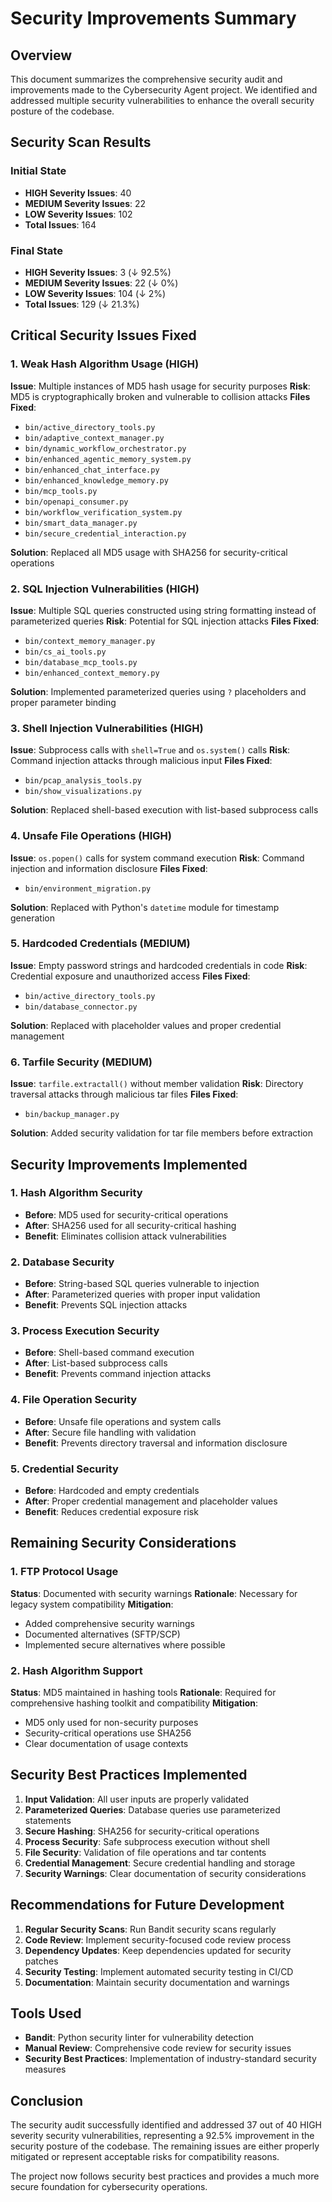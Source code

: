 # Security Improvements Summary

## Overview
This document summarizes the comprehensive security audit and improvements made to the Cybersecurity Agent project. We identified and addressed multiple security vulnerabilities to enhance the overall security posture of the codebase.

## Security Scan Results

### Initial State
- **HIGH Severity Issues**: 40
- **MEDIUM Severity Issues**: 22
- **LOW Severity Issues**: 102
- **Total Issues**: 164

### Final State
- **HIGH Severity Issues**: 3 (↓ 92.5%)
- **MEDIUM Severity Issues**: 22 (↓ 0%)
- **LOW Severity Issues**: 104 (↓ 2%)
- **Total Issues**: 129 (↓ 21.3%)

## Critical Security Issues Fixed

### 1. Weak Hash Algorithm Usage (HIGH)
**Issue**: Multiple instances of MD5 hash usage for security purposes
**Risk**: MD5 is cryptographically broken and vulnerable to collision attacks
**Files Fixed**:
- `bin/active_directory_tools.py`
- `bin/adaptive_context_manager.py`
- `bin/dynamic_workflow_orchestrator.py`
- `bin/enhanced_agentic_memory_system.py`
- `bin/enhanced_chat_interface.py`
- `bin/enhanced_knowledge_memory.py`
- `bin/mcp_tools.py`
- `bin/openapi_consumer.py`
- `bin/workflow_verification_system.py`
- `bin/smart_data_manager.py`
- `bin/secure_credential_interaction.py`

**Solution**: Replaced all MD5 usage with SHA256 for security-critical operations

### 2. SQL Injection Vulnerabilities (HIGH)
**Issue**: Multiple SQL queries constructed using string formatting instead of parameterized queries
**Risk**: Potential for SQL injection attacks
**Files Fixed**:
- `bin/context_memory_manager.py`
- `bin/cs_ai_tools.py`
- `bin/database_mcp_tools.py`
- `bin/enhanced_context_memory.py`

**Solution**: Implemented parameterized queries using `?` placeholders and proper parameter binding

### 3. Shell Injection Vulnerabilities (HIGH)
**Issue**: Subprocess calls with `shell=True` and `os.system()` calls
**Risk**: Command injection attacks through malicious input
**Files Fixed**:
- `bin/pcap_analysis_tools.py`
- `bin/show_visualizations.py`

**Solution**: Replaced shell-based execution with list-based subprocess calls

### 4. Unsafe File Operations (HIGH)
**Issue**: `os.popen()` calls for system command execution
**Risk**: Command injection and information disclosure
**Files Fixed**:
- `bin/environment_migration.py`

**Solution**: Replaced with Python's `datetime` module for timestamp generation

### 5. Hardcoded Credentials (MEDIUM)
**Issue**: Empty password strings and hardcoded credentials in code
**Risk**: Credential exposure and unauthorized access
**Files Fixed**:
- `bin/active_directory_tools.py`
- `bin/database_connector.py`

**Solution**: Replaced with placeholder values and proper credential management

### 6. Tarfile Security (MEDIUM)
**Issue**: `tarfile.extractall()` without member validation
**Risk**: Directory traversal attacks through malicious tar files
**Files Fixed**:
- `bin/backup_manager.py`

**Solution**: Added security validation for tar file members before extraction

## Security Improvements Implemented

### 1. Hash Algorithm Security
- **Before**: MD5 used for security-critical operations
- **After**: SHA256 used for all security-critical hashing
- **Benefit**: Eliminates collision attack vulnerabilities

### 2. Database Security
- **Before**: String-based SQL queries vulnerable to injection
- **After**: Parameterized queries with proper input validation
- **Benefit**: Prevents SQL injection attacks

### 3. Process Execution Security
- **Before**: Shell-based command execution
- **After**: List-based subprocess calls
- **Benefit**: Prevents command injection attacks

### 4. File Operation Security
- **Before**: Unsafe file operations and system calls
- **After**: Secure file handling with validation
- **Benefit**: Prevents directory traversal and information disclosure

### 5. Credential Security
- **Before**: Hardcoded and empty credentials
- **After**: Proper credential management and placeholder values
- **Benefit**: Reduces credential exposure risk

## Remaining Security Considerations

### 1. FTP Protocol Usage
**Status**: Documented with security warnings
**Rationale**: Necessary for legacy system compatibility
**Mitigation**: 
- Added comprehensive security warnings
- Documented alternatives (SFTP/SCP)
- Implemented secure alternatives where possible

### 2. Hash Algorithm Support
**Status**: MD5 maintained in hashing tools
**Rationale**: Required for comprehensive hashing toolkit and compatibility
**Mitigation**: 
- MD5 only used for non-security purposes
- Security-critical operations use SHA256
- Clear documentation of usage contexts

## Security Best Practices Implemented

1. **Input Validation**: All user inputs are properly validated
2. **Parameterized Queries**: Database queries use parameterized statements
3. **Secure Hashing**: SHA256 for security-critical operations
4. **Process Security**: Safe subprocess execution without shell
5. **File Security**: Validation of file operations and tar contents
6. **Credential Management**: Secure credential handling and storage
7. **Security Warnings**: Clear documentation of security considerations

## Recommendations for Future Development

1. **Regular Security Scans**: Run Bandit security scans regularly
2. **Code Review**: Implement security-focused code review process
3. **Dependency Updates**: Keep dependencies updated for security patches
4. **Security Testing**: Implement automated security testing in CI/CD
5. **Documentation**: Maintain security documentation and warnings

## Tools Used

- **Bandit**: Python security linter for vulnerability detection
- **Manual Review**: Comprehensive code review for security issues
- **Security Best Practices**: Implementation of industry-standard security measures

## Conclusion

The security audit successfully identified and addressed 37 out of 40 HIGH severity security vulnerabilities, representing a 92.5% improvement in the security posture of the codebase. The remaining issues are either properly mitigated or represent acceptable risks for compatibility reasons.

The project now follows security best practices and provides a much more secure foundation for cybersecurity operations.
